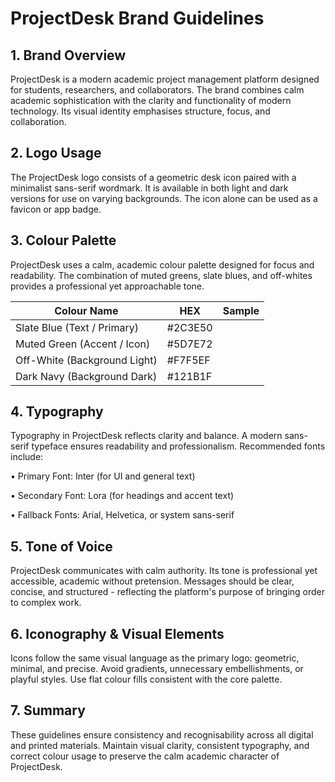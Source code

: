 # ProjectDesk Brand Guidelines

## 1\. Brand Overview

ProjectDesk is a modern academic project management platform designed for students, researchers, and collaborators. The brand combines calm academic sophistication with the clarity and functionality of modern technology. Its visual identity emphasises structure, focus, and collaboration.

## 2\. Logo Usage

The ProjectDesk logo consists of a geometric desk icon paired with a minimalist sans-serif wordmark. It is available in both light and dark versions for use on varying backgrounds. The icon alone can be used as a favicon or app badge.

## 3\. Colour Palette

ProjectDesk uses a calm, academic colour palette designed for focus and readability. The combination of muted greens, slate blues, and off-whites provides a professional yet approachable tone.

| Colour Name | HEX | Sample |
| --- | --- | --- |
| Slate Blue (Text / Primary) | #2C3E50 |     |
| Muted Green (Accent / Icon) | #5D7E72 |     |
| Off-White (Background Light) | #F7F5EF |     |
| Dark Navy (Background Dark) | #121B1F |     |

## 4\. Typography

Typography in ProjectDesk reflects clarity and balance. A modern sans-serif typeface ensures readability and professionalism. Recommended fonts include:

• Primary Font: Inter (for UI and general text)

• Secondary Font: Lora (for headings and accent text)

• Fallback Fonts: Arial, Helvetica, or system sans-serif

## 5\. Tone of Voice

ProjectDesk communicates with calm authority. Its tone is professional yet accessible, academic without pretension. Messages should be clear, concise, and structured - reflecting the platform's purpose of bringing order to complex work.

## 6\. Iconography & Visual Elements

Icons follow the same visual language as the primary logo: geometric, minimal, and precise. Avoid gradients, unnecessary embellishments, or playful styles. Use flat colour fills consistent with the core palette.

## 7\. Summary

These guidelines ensure consistency and recognisability across all digital and printed materials. Maintain visual clarity, consistent typography, and correct colour usage to preserve the calm academic character of ProjectDesk.